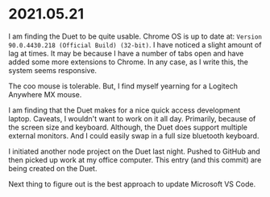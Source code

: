 # 2021.05.21

I am finding the Duet to be quite usable.  Chrome OS is up to date at: `Version 90.0.4430.218 (Official Build) (32-bit)`.  I have noticed a slight amount of lag at times.  It may be because I have a number of tabs open and have added some more extensions to Chrome.  In any case, as I write this, the system seems responsive.

The coo mouse is tolerable.  But, I find myself yearning for a Logitech Anywhere MX mouse.

I am finding that the Duet makes for a nice quick access development laptop.  Caveats, I wouldn't want to work on it all day.  Primarily, because of the screen size and keyboard.  Although, the Duet does support multiple external monitors.  And I could easily swap in a full size bluetooth keyboard.

I initiated another node project on the Duet last night.  Pushed to GitHub and then picked up work at my office computer.  This entry (and this commit) are being created on the Duet.

Next thing to figure out is the best approach to update Microsoft VS Code.
